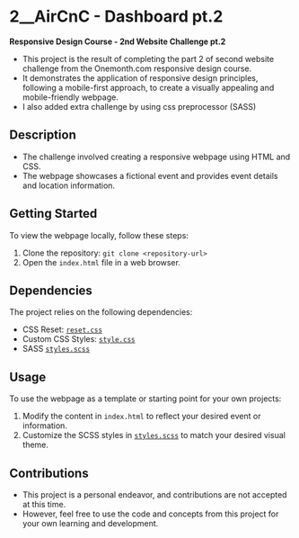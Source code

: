 # 2__AirCnC - Dashboard pt.2

**Responsive Design Course - 2nd Website Challenge pt.2**

- This project is the result of completing the part 2 of second website challenge from the Onemonth.com responsive design course. 
- It demonstrates the application of responsive design principles, following a mobile-first approach, to create a visually appealing and mobile-friendly webpage.
- I also added extra challenge by using css preprocessor (SASS)

## Description

- The challenge involved creating a responsive webpage using HTML and CSS. 
- The webpage showcases a fictional event and provides event details and location information.

## Getting Started

To view the webpage locally, follow these steps:

1. Clone the repository: `git clone <repository-url>`
2. Open the `index.html` file in a web browser.

## Dependencies

The project relies on the following dependencies:

- CSS Reset: [`reset.css`](css/reset.css)
- Custom CSS Styles: [`style.css`](css/style.css)
- SASS [`styles.scss`](css/style.scss)

## Usage

To use the webpage as a template or starting point for your own projects:

1. Modify the content in `index.html` to reflect your desired event or information.
2. Customize the SCSS styles in [`styles.scss`](css/style.scss) to match your desired visual theme.

## Contributions
- This project is a personal endeavor, and contributions are not accepted at this time. 
- However, feel free to use the code and concepts from this project for your own learning and development.

<!-- Finished June 27, 2023 -->